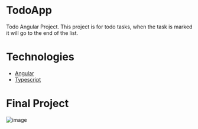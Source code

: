 # TodoApp

Todo Angular Project. This project is for todo tasks, when the task is marked it will go to the end of the list.

# Technologies
 - [Angular](https://angular.io/)
 - [Typescript](https://www.typescriptlang.org/)

# Final Project


![image](https://github.com/matheusmarcelo/Todo-List/assets/76077366/58e00286-2872-4e1d-908a-6f4079e114ed)

